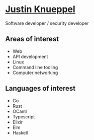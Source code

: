 # [Justin Knueppel](https://justinknueppel.com)

Software developer / security developer

## Areas of interest

- Web
- API development
- Linux
- Command line tooling
- Computer networking

## Languages of interest

- Go
- Rust
- OCaml
- Typescript
- Elixir
- Elm
- Haskell
